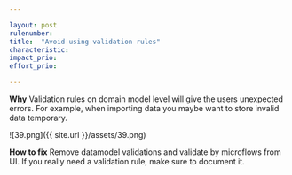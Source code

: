 ```yaml
---

layout: post
rulenumber: 
title:  "Avoid using validation rules"
characteristic: 
impact_prio: 
effort_prio:

---
```


**Why**
Validation rules on domain model level will give the users unexpected errors. For example, when importing data you maybe want to store invalid data temporary.

![39.png]({{ site.url }}/assets/39.png)

**How to fix**
Remove datamodel validations and validate by microflows from UI. If you really need a validation rule, make sure to document it.
